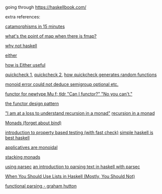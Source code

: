 going through https://haskellbook.com/

extra references:

[catamorphisms in 15 minutes](http://chrislambda.github.io/blog/2014/01/30/catamorphisms-in-15-minutes/)

[what's the point of map when there is fmap?](https://stackoverflow.com/questions/6824255/whats-the-point-of-map-in-haskell-when-there-is-fmap)

[why not haskell](https://pchiusano.github.io/2017-01-20/why-not-haskell.html)

[either](https://tuttlem.github.io/2013/01/05/either-type-in-haskell.html)

[how is Either useful](https://www.reddit.com/r/haskell/comments/9r3xyf/how_is_either_useful/)

[quickcheck 1](https://cseweb.ucsd.edu/classes/wi14/cse230-a/lectures/lec-quickcheck.html),
[quickcheck 2](https://begriffs.com/posts/2017-01-14-design-use-quickcheck.html),
[how quickcheck generates random functions](https://kseo.github.io/posts/2016-12-14-how-quick-check-generate-random-functions.html)

[monoid error could not deduce semigroup optional etc.](https://stackoverflow.com/questions/52237895/could-not-deduce-semigroup-optional-a-arising-from-the-superclasses-of-an-in)

[functor for newtype Mu f; tldr "Can I functor?" "No you can't."](https://stackoverflow.com/questions/39770191/functor-instance-for-newtype-mu-f-inf-outf-f-mu-f)

[the functor design pattern](http://www.haskellforall.com/2012/09/the-functor-design-pattern.html)

["I am at a loss to understand recursion in a monad"](https://stackoverflow.com/questions/27062003/recursion-in-a-monad)
[recursion in a monad](https://wiki.haskell.org/Recursion_in_a_monad)

[Monads \(forget about bind\)](https://www.ahnfelt.net/monads-forget-about-bind/)

[introduction to property based testing (with fast check)](https://medium.com/criteo-labs/introduction-to-property-based-testing-f5236229d237)
[simple haskell is best haskell](https://medium.com/@fommil/simple-haskell-is-best-haskell-6a1ea59c73b)

[applicatives are monoidal](https://argumatronic.com/posts/2017-03-08-applicative-instances.html)

[stacking monads](https://blog.ssanj.net/posts/2018-01-12-stacking-the-readert-writert-monad-transformer-stack-in-haskell.html)

[using parsec](http://book.realworldhaskell.org/read/using-parsec.html)
[an introduction to parsing text in haskell with parsec](https://www.cnblogs.com/ncore/p/6892500.html)

[When You Should Use Lists in Haskell (Mostly, You Should Not)](https://arxiv.org/pdf/1808.08329.pdf)

[functional parsing - graham hutton](https://youtu.be/dDtZLm7HIJs)
